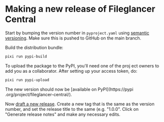# Making a new release of Fileglancer Central

Start by bumping the version number in `pyproject.yaml` using [semantic versioning](https://semver.org). Make sure this is pushed to GitHub on the main branch.

Build the distribution bundle:

```bash
pixi run pypi-build
```

To upload the package to the PyPI, you'll need one of the proj
ect owners to add you as a collaborator. After setting up your
 access token, do:

```bash
pixi run pypi-upload
```

The new version should now be [available on PyPI](https://pypi
.org/project/fileglancer-central/).

Now [draft a new release](https://github.com/JaneliaSciComp/fileglancer/releases/new). Create a new tag that is the same as the version number, and set the release title to the same (e.g. "1.0.0". Click on "Generate release notes" and make any necessary edits.

